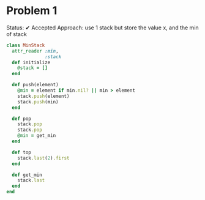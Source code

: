 # Problem 1
Status:   ✔ Accepted
Approach: use 1 stack but store the value x, and the min of stack

```ruby
class MinStack
  attr_reader :min,
              :stack
  def initialize
    @stack = []
  end

  def push(element)
    @min = element if min.nil? || min > element
    stack.push(element)
    stack.push(min)
  end

  def pop
    stack.pop
    stack.pop
    @min = get_min
  end

  def top
    stack.last(2).first
  end

  def get_min
    stack.last
  end
end
```
